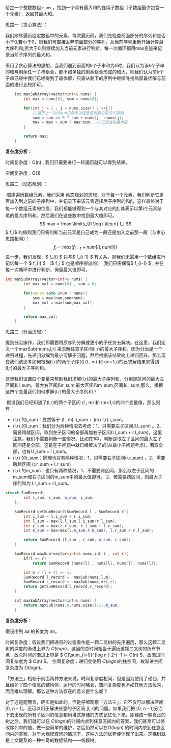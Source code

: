 给定一个整数数组 `nums` ，找到一个具有最大和的连续子数组（子数组最少包含一个元素），返回其最大和。



思路一（贪心算法）：

​	我们顺序遍历给定数组中的元素，每次遍历前，我们先检查前面部分的序列和是否小于0,若小于0，则我们可直接丢弃前面部分的序列，从当前序列重新开始计算最大序列和;若大于0,则继续加入当前元素进行判断，每一次循环都用max变量来记录当前子序列的最大和。

​	采用了贪心算法的思想，当我们遇到前面的k个子串和为0时，我们认为该k个子串的和与剩余任一子串组合，都不如单独的剩余组合形成的和大，则我们认为前k个子串已经中我们已经得到了最优解，只需从剩下的序列中继续寻找局部最优解与前面的进行比较即可。

```c++
    int maxSubArray(vector<int>& nums) {
        int max = nums[0], sum = nums[0];

        for(int j = 1 ; j < nums.size() ; ++j){
            //基于上一次的sum正负来决定是否丢弃之前的子序列
            sum = sum >= 0 ? sum + nums[j] :nums[j];  
            max = max > sum ? max:sum;  //记录当前最大值
        }

        return max;
    }
```

**复杂度分析：**

时间复杂度：O(n) , 我们只需要进行一轮遍历就可以得到结果。

空间复杂度：O(1)



思路二（动态规划）：

​	顺序遍历数组元素，我们采用 动态规划的思想，对于每一个元素，我们判断它是否加入到之前的子序列中，并记录下来该元素选择后子序列的和$f_i$，这样最终对于每一个数组元素的位置，我们都能够得到一个与其对应的$f_i$,其表示以第i个元素结尾的最大序列和。然后我们在这些数中找到最大值即可。
$$
max =  \max \limits_{0 \leq i \leq n} f_i
$$
$  f_i$ 的值则我们只需判断当前元素是自己成为一段还是加入之前那一段（与贪心思路相同）：
$$
f_i = max(f_{i-1}+num[i] , num[i])
$$
进一步，我们发现，$ f_{i} $ 只与$ f_{i-1} $ 有关系，则我们无需用一个数组进行记忆每一个 $ f_{i} $  （$ f_i $ 也是顺序得出的） ,我们只需保留$ f_{i-1} $ ,  并在每一次循环中进行判断，保留最大值即可。



```c++
int maxSubArray(vector<int>& nums) {
        int max_val = nums[0] , sum = 0;

        for(const auto &num : nums){
            sum = max(num,sum+num);
            max_val = max(sum,max_val);
        }

        return max_val;
    }
```



  思路二（分治思想）：

​	提到分治操作，我们即需要将原序列分解成更小的子任务去解决。在这里，我们定义一个maxSub(nums,l,r) 来求解任意子区间(l,r)的最大子序和，因为分治是一个递归过程，先递归分解到最小可解子问题，然后根据该结果向上递归回升，那么现在我们该思考如何根据(l,r)的两个子序列 (l , m) 和 (m+1,r)的已求解结果来得到(l,r)的最大子序列和。

​	这里我们设置四个变量来帮助我们求解(l,r)的最大子序列和，分别是区间的最大左区间和l_sum，最大右区间和r_sum,最大区间和m_sum,区间和i_sum,那么，根据这四个变量我们如何求解(l,r)的最大子序列和？

​	假设我们已经知道了(l,r)的两个子区间 (l , m) 和 (m+1,r)的四个变量值，那么则有：

- (l,r) 的i_sum：显然等于 (l , m) .i_sum + (m+1,r).i_sum。
- (l,r) 的l_sum：我们分为两种情况去考虑：1、只需要左子区间(l.l_sum)  。2、需要跨越区间，取到左子区间的全部再加右子区间(l.i_sum + r.l_sum)。这里注意，我们不需要判断一些情况，比如在1中，判断是取左子区间的最大左子区间还是全部。这是在子问题中就已经解决了的(从最小子问题考虑)，若取全部，也有l.l_sum = l.i_sum。
- (l,r) 的r_sum：同理也只有两种情况，1、只需要右子区间(r.r_sum) 。2、需要跨越区间 (r.r_sum + l.r_sum)
- (l,r) 的m_sum：也只有两种情况，1、不需要跨区间，那么取左子区间的m_sum和右子区间的m_sum中的最大值即可。 2、若需要跨区间，则最大子序列和为 l.r_sum + r.l_sum。



```c++
struct SumRecord{
        int l_sum, r_sum, m_sum, i_sum;
    }; 

    SumRecord getSumRecord(SumRecord l , SumRecord r){
        int i_sum = l.i_sum + r.i_sum;
        int l_sum = max(l.l_sum,l.i_sum+r.l_sum);
        int r_sum = max(r.r_sum, r.i_sum + l.r_sum);
        int m_sum = max(max(l.m_sum,r.m_sum), l.r_sum + r.l_sum);

        return SumRecord {l_sum , r_sum, m_sum, i_sum};
    }

    SumRecord maxSub(vector<int>& nums,int l , int r){
        if(l == r)
            return SumRecord {nums[l] , nums[l], nums[l], nums[l]};

        int m = (l + r) >> 1;
        SumRecord l_record =  maxSub(nums,l,m);
        SumRecord r_record =  maxSub(nums,m+1,r);
        return getSumRecord(l_record,r_record);
    }

    int maxSubArray(vector<int>& nums) {
        return maxSub(nums,0,nums.size()-1).m_sum;
    }
```

**复杂度分析：**

假设序列 aa 的长度为 nn。

时间复杂度：假设我们把递归的过程看作是一颗二叉树的先序遍历，那么这颗二叉树的深度的渐进上界为  $O(log n)$，这里的总时间相当于遍历这颗二叉树的所有节点，故总时间的渐进上界是 $ O(\sum_{i=0}^{log n } 2^i -1 )= O(n) $，故渐进时间复杂度为 $   O(n)   $。
空间复杂度：递归会使用  $O(log n)$的栈空间，故渐进空间复杂度为 $O(log n)$。





「方法三」相较于前面两种方法来说，时间复杂度相同，但是因为使用了递归，并且维护了四个信息的结构体，运行的时间略长，空间复杂度也不如其他方法优秀，而且难以理解。那么这种方法存在的意义是什么呢？

对于这道题而言，确实是如此的。但是仔细观察「方法三」，它不仅可以解决区间 [0, n - 1]，还可以用于解决任意的子区间 [l, r]的问题。如果我们把 [0, n - 1]分治下去出现的所有子区间的信息都用堆式存储的方式记忆化下来，即建成一颗真正的树之后，我们就可以在 $O(log n)$的时间内求到任意区间内的答案，我们甚至可以修改序列中的值，做一些简单的维护，之后仍然可以在$O(log n)$ 的时间内求到任意区间内的答案，对于大规模查询的情况下，这种方法的优势便体现了出来。这棵树就是上文提及的一种神奇的数据结构——线段树。



​	